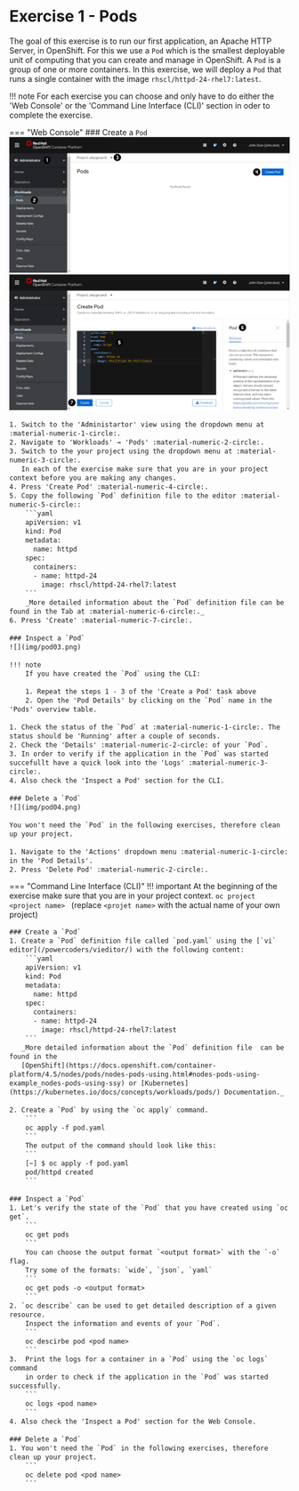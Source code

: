 # Exercise 1 - Pods
The goal of this exercise is to run our first application, an Apache HTTP Server, in OpenShift.
For this we use a `Pod` which is the smallest deployable unit of computing that you can create 
and manage in OpenShift. A `Pod` is a group of one or more containers. In this exercise, we will
deploy a `Pod` that runs a single container with the image `rhscl/httpd-24-rhel7:latest`.

!!! note
    For each exercise you can choose and only have to do either the 'Web Console' or the 'Command Line 
    Interface (CLI)' section in oder to complete the exercise.

=== "Web Console"
    ### Create a `Pod`
    ![](img/pod01.png)
    ![](img/pod02.png)

    1. Switch to the 'Administartor' view using the dropdown menu at :material-numeric-1-circle:.
    2. Navigate to 'Workloads' → 'Pods' :material-numeric-2-circle:.
    3. Switch to the your project using the dropdown menu at :material-numeric-3-circle:.
       In each of the exercise make sure that you are in your project context before you are making any changes.
    4. Press 'Create Pod' :material-numeric-4-circle:.
    5. Copy the following `Pod` definition file to the editor :material-numeric-5-circle::
        ```yaml
        apiVersion: v1
        kind: Pod
        metadata:
          name: httpd
        spec:
          containers:
          - name: httpd-24
            image: rhscl/httpd-24-rhel7:latest
        ```
        _More detailed information about the `Pod` definition file can be found in the Tab at :material-numeric-6-circle:._
    6. Press 'Create' :material-numeric-7-circle:.
    
    ### Inspect a `Pod`
    ![](img/pod03.png)

    !!! note
        If you have created the `Pod` using the CLI:

        1. Repeat the steps 1 - 3 of the 'Create a Pod' task above
        2. Open the 'Pod Details' by clicking on the `Pod` name in the 'Pods' overview table. 

    1. Check the status of the `Pod` at :material-numeric-1-circle:. The status should be 'Running' after a couple of seconds.
    2. Check the 'Details' :material-numeric-2-circle: of your `Pod`.
    3. In order to verify if the application in the `Pod` was started succefullt have a quick look into the 'Logs' :material-numeric-3-circle:.
    4. Also check the 'Inspect a Pod' section for the CLI.
    
    ### Delete a `Pod`
    ![](img/pod04.png)

    You won't need the `Pod` in the following exercises, therefore clean up your project.

    1. Navigate to the 'Actions' dropdown menu :material-numeric-1-circle: in the 'Pod Details'.
    2. Press 'Delete Pod' :material-numeric-2-circle:.


=== "Command Line Interface (CLI)"
    !!! important
        At the beginning of the exercise make sure that you are in your project context. 
        ```
        oc project <project name> 
        ```
        (replace `<projet name>` with the actual name of your own project)

    ### Create a `Pod`
    1. Create a `Pod` definition file called `pod.yaml` using the [`vi` editor](/powercoders/vieditor/) with the following content:
        ```yaml
        apiVersion: v1
        kind: Pod
        metadata:
          name: httpd
        spec:
          containers:
          - name: httpd-24
            image: rhscl/httpd-24-rhel7:latest
        ```
       _More detailed information about the `Pod` definition file  can be found in the
       [OpenShift](https://docs.openshift.com/container-platform/4.5/nodes/pods/nodes-pods-using.html#nodes-pods-using-example_nodes-pods-using-ssy) or [Kubernetes](https://kubernetes.io/docs/concepts/workloads/pods/) Documentation._
       
    2. Create a `Pod` by using the `oc apply` command.
        ```
        oc apply -f pod.yaml
        ```
        The output of the command should look like this:
        ```
        [~] $ oc apply -f pod.yaml
        pod/httpd created
        ```
    
    ### Inspect a `Pod`
    1. Let's verify the state of the `Pod` that you have created using `oc get`.
        ```
        oc get pods 
        ```
        You can choose the output format `<output format>` with the `-o` flag. 
        Try some of the formats: `wide`, `json`, `yaml`
        ```
        oc get pods -o <output format>
        ```
    2. `oc describe` can be used to get detailed description of a given resource. 
        Inspect the information and events of your `Pod`.
        ```
        oc descirbe pod <pod name>
        ```
    3.  Print the logs for a container in a `Pod` using the `oc logs` command
        in order to check if the application in the `Pod` was started successfully.
        ```
        oc logs <pod name>
        ```
    4. Also check the 'Inspect a Pod' section for the Web Console.
    
    ### Delete a `Pod`
    1. You won't need the `Pod` in the following exercises, therefore clean up your project.
        ```
        oc delete pod <pod name>
        ```